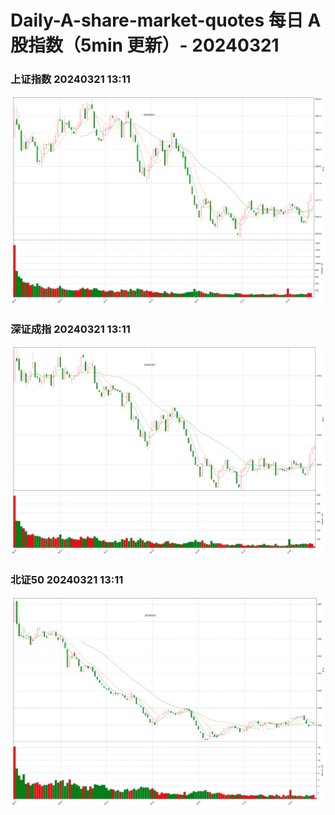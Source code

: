 
# Daily-A-share-market-quotes 每日 A 股指数（5min 更新）- 20240321

### 上证指数 20240321 13:11
![](./fig/2024/3/20240321-sh000001.png)

### 深证成指 20240321 13:11
![](./fig/2024/3/20240321-sz399001.png)

### 北证50 20240321 13:11
![](./fig/2024/3/20240321-bj899050.png)
